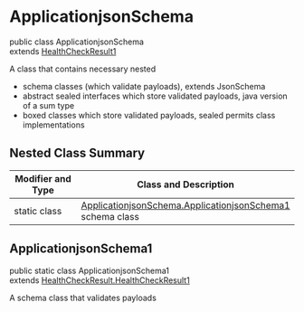 # ApplicationjsonSchema
public class ApplicationjsonSchema<br>
extends [HealthCheckResult1](../../../../../../../../../components/schemas/HealthCheckResult.md#healthcheckresult)

A class that contains necessary nested
- schema classes (which validate payloads), extends JsonSchema
- abstract sealed interfaces which store validated payloads, java version of a sum type
- boxed classes which store validated payloads, sealed permits class implementations

## Nested Class Summary
| Modifier and Type | Class and Description |
| ----------------- | ---------------------- |
| static class | [ApplicationjsonSchema.ApplicationjsonSchema1](#applicationjsonschema1)<br> schema class |

## ApplicationjsonSchema1
public static class ApplicationjsonSchema1<br>
extends [HealthCheckResult.HealthCheckResult1](../../../../../../../../../components/schemas/HealthCheckResult.md#healthcheckresult1)

A schema class that validates payloads
